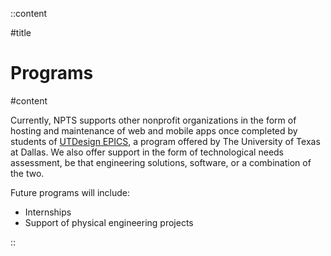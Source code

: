 ::content

#title

# Programs

#content

<!-- ## Internships

NPTS provides the following internship opportunities -->

<!-- ## Solutions Development -->

<!-- ## Workshops -->

Currently, NPTS supports other nonprofit organizations in the form of hosting and maintenance of web and mobile apps once completed by students of [UTDesign EPICS](https://epics.utdallas.edu), a program offered by The University of Texas at Dallas. We also offer support in the form of technological needs assessment, be that engineering solutions, software, or a combination of the two.

Future programs will include:

- Internships
- Support of physical engineering projects

::
